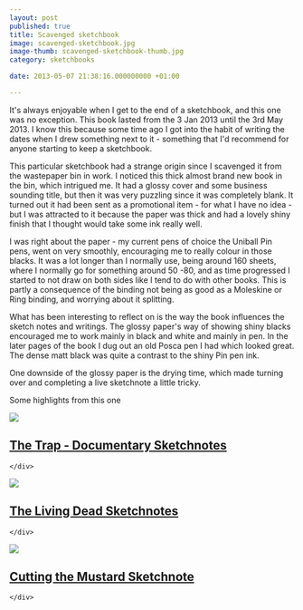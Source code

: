 ```yaml
---
layout: post
published: true
title: Scavenged sketchbook
image: scavenged-sketchbook.jpg
image-thumb: scavenged-sketchbook-thumb.jpg
category: sketchbooks

date: 2013-05-07 21:38:16.000000000 +01:00

---
```


It's always enjoyable when I get to the end of a sketchbook, and this one was no exception. This book  lasted from the 3 Jan 2013 until the 3rd May 2013. I know this because some time ago I got into the habit of writing the dates when I drew something next to it - something that I'd recommend for anyone starting to keep a sketchbook.

This particular sketchbook had a strange origin since I scavenged it from the wastepaper bin in work. I noticed this thick almost brand new book in the bin, which intrigued me. It had a glossy cover and some business sounding title, but then it was very puzzling since it was completely blank. It turned out it had been sent as a promotional item - for what I have no idea - but I was attracted to it because the paper was thick and had a lovely shiny finish that I thought would take some ink really well.

I was right about the paper - my current pens of choice the Uniball Pin pens, went on very smoothly, encouraging me to really colour in those blacks. It was a lot longer than I normally use, being around 160 sheets, where I normally go for something around 50 -80, and as time progressed I started to not draw on both sides like I tend to do with other books. This is partly a consequence of the binding not being as good as a Moleskine or Ring binding, and worrying about it splitting. 

What has been interesting to reflect on is the way the book influences the sketch notes and writings. The glossy paper's way of showing shiny blacks encouraged me to work mainly in black and white and mainly in pen. In the later pages of the book I dug out an old Posca pen I had which looked great. The dense matt black was quite a contrast to the shiny Pin pen ink. 

One downside of the glossy paper is the drying time, which made turning over and completing a live sketchnote a little tricky.

Some highlights from this one

<section>
  	<div class="panel">
		<a href="{{ site.baseurl }}/sketchnotes/the-trap-sketchnotes.html"><img src="{{ site.baseurl }}/images/the-trap-pt1-thumb.png" class="img-responsive"></a>
		<h2 class="panel-title media-heading"><a href="{{ site.baseurl }}/2013/04/08/the-trap-sketchnotes.html">The Trap - Documentary Sketchnotes</a></h2>

	</div>
</section>

<section>
  	<div class="panel">
		<a href="{{ site.baseurl }}/sketchnotes/the-living-dead-sketchnotes.html"><img src="{{ site.baseurl }}/images/living-dead-sketchnotes-thumb.png" class="img-responsive"></a>
		<h2 class="panel-title media-heading"><a href="{{ site.baseurl }}/2013/02/15/the-living-dead-sketchnotes.html">The Living Dead Sketchnotes</a></h2>

	</div>
</section>

<section>
  	<div class="panel">
		<a href="{{ site.baseurl }}/sketchnotes/cutting-the-mustard-sketchnote.html"><img src="{{ site.baseurl }}/images/cutting-the-mustard-thumb.gif" class="img-responsive"></a>
		<h2 class="panel-title media-heading"><a href="{{ site.baseurl }}/2013/04/25/cutting-the-mustard-sketchnote.html">Cutting the Mustard Sketchnote</a></h2>

	</div>
</section>